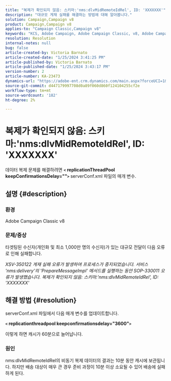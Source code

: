 ```yaml
---
title: "복제가 확인되지 않음: 스키마:'nms:dlvMidRemoteIdRel', ID: 'XXXXXXX'"
description: "대규모 게재 실패를 해결하는 방법에 대해 알아봅니다."
solution: Campaign,Campaign v8
product: Campaign,Campaign v8
applies-to: "Campaign Classic,Campaign v8"
keywords: "KCS, Adobe Campaign, Adobe Campaign Classic, v8, Adobe Campaign Classic v8, '복제가 확인되지 않음: 스키마' 상태로 게재 실패:nms:dlvMidRemoteIdRel, id: xxxxxx'"
resolution: Resolution
internal-notes: null
bug: false
article-created-by: Victoria Barnato
article-created-date: "1/25/2024 3:41:25 PM"
article-published-by: Victoria Barnato
article-published-date: "1/25/2024 3:43:17 PM"
version-number: 2
article-number: KA-23473
dynamics-url: "https://adobe-ent.crm.dynamics.com/main.aspx?forceUCI=1&pagetype=entityrecord&etn=knowledgearticle&id=9dde9e2c-98bb-ee11-a569-6045bd006a22"
source-git-commit: d447179997708d0a89f060d860f124104255cf2e
workflow-type: tm+mt
source-wordcount: '182'
ht-degree: 2%

---
```


# 복제가 확인되지 않음: 스키마:&#39;nms:dlvMidRemoteIdRel&#39;, ID: &#39;XXXXXXX&#39;


데이터 복제 문제를 해결하려면 <b>`<` replicationThreadPool keepConfirmationsDelay=&quot;&quot;`>` </b> serverConf.xml 파일의 매개 변수.

## 설명 {#description}


### 환경

Adobe Campaign Classic v8

### 문제/증상

타겟팅된 수신자(개인화 및 최소 1,000만 명의 수신자)가 있는 대규모 전달이 다음 오류로 인해 실패합니다.

*XSV-350122 게재 실패 오류가 발생하여 프로세스가 중지되었습니다. 서비스 &#39;nms:delivery&#39;의 &#39;PrepareMessageImpl&#39; 메서드를 실행하는 동안 SOP-330011 오류가 발생했습니다. 복제가 확인되지 않음: 스키마:&#39;nms:dlvMidRemoteIdRel&#39;, ID: &#39;XXXXXXX&#39;*


## 해결 방법 {#resolution}


serverConf.xml 파일에서 다음 매개 변수를 업데이트합니다.

<b>`<` replicationthreadpool keepconfirmationsdelay=&quot;3600&quot;`>` </b>

이렇게 하면 캐시가 60분으로 늘어납니다.

### 원인

nms:dlvMidRemoteIdRel의 비동기 복제 데이터의 결과는 10분 동안 캐시에 보관됩니다. 하지만 배송 대상이 매우 큰 경우 준비 과정이 10분 이상 소요될 수 있어 배송에 실패하게 된다.
